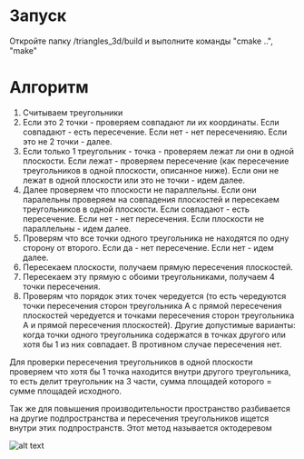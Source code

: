 # Запуск
Откройте папку /triangles_3d/build и выполните команды "cmake ..", "make"

# Алгоритм
1. Считываем треугольники
2. Если это 2 точки - проверяем совпадают ли их координаты. Если совпадают - есть пересечение. Если нет - нет пересеченияю. Если это не 2 точки - далее.
3. Если только 1 треугольник - точка - проверяем лежат ли они в одной плоскости. Если лежат - проверяем пересечение (как пересечение треугольников в одной плоскости, описанное ниже). Если они не лежат в одной плоскости или это не точки - идем далее.
4. Далее проверяем что плоскости не параллельны. Если они паралельны проверяем на совпадения плоскостей и пересекаем треугольников в одной плоскости. Если совпадают - есть пересечение. Если нет - нет пересечения. Если плоскости не параллельны - идем далее.
5. Проверям что все точки одного треугольника не находятся по одну сторону от второго. Если да - нет пересечение. Если нет - идем далее.
6. Пересекаем плоскости, получаем прямую пересечения плоскостей.
7. Пересекаем эту прямую с обоими треугольниками, получаем 4 точки пересечения.
8. Проверям что порядок этих точек чередуется (то есть чередуются точки пересечения сторон треугольника А с прямой пересечения плоскостей чередуется и точками пересечения сторон треугольника А и прямой пересечения плоскостей). Другие допустимые варианты: когда точки одного треугольника содержатся в точках другого или хотя бы 1 из них совпадает. В противном случае пересечения нет.

Для проверки пересечения треугольников в одной плоскости проверяем что хотя бы 1 точка находится внутри другого треугольника, то есть делит треугольник на 3 части, сумма площадей которого = сумме площадей исходного.

Так же для повышения производительности пространство разбивается на другие подпространства и пересечения треугольников ищется внутри этих подпространств. Этот метод называется октодеревом

![alt text](https://upload.wikimedia.org/wikipedia/commons/thumb/2/20/Octree2.svg/640px-Octree2.svg.png)
